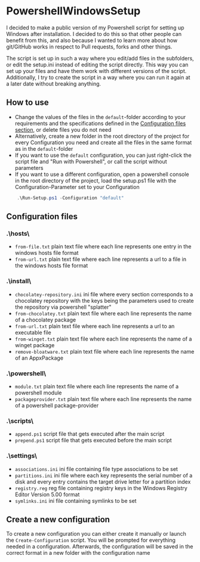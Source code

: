 # PowershellWindowsSetup
I decided to make a public version of my Powershell script for setting up Windows after installation.
I decided to do this so that other people can benefit from this, and also because I wanted to learn more about how git/GitHub works in respect to Pull requests, forks and other things.

The script is set up in such a way where you edit/add files in the subfolders, or edit the setup.ini instead of editing the script directly.
This way you can set up your files and have them work with different versions of the script.
Additionally, I try to create the script in a way where you can run it again at a later date without breaking anything.

## How to use
- Change the values of the files in the `default`-folder according to your requirements and the specifications defined in the [Configuration files section](#Configuration-files), or delete files you do not need
- Alternatively, create a new folder in the root directory of the project for every Configuration you need and create all the files in the same format as in the `default`-folder
- If you want to use the `default` configuration, you can just right-click the script file and "Run with Powershell", or call the script without parameters
- If you want to use a different configuration, open a powershell console in the root directory of the project, load the setup.ps1 file with the Configuration-Parameter set to your Configuration
```Powershell      
    .\Run-Setup.ps1 -Configuration "default"
```
## Configuration files
### .\hosts\
- `from-file.txt` plain text file where each line represents one entry in the windows hosts file format
- `from-url.txt` plain text file where each line represents a url to a file in the windows hosts file format
### .\install\
- `chocolatey-repository.ini` ini file where every section corresponds to a chocolatey repository with the keys being the parameters used to create the repository via powershell "splatter"
- `from-chocolatey.txt` plain text file where each line represents the name of a chocolatey package
- `from-url.txt` plain text file where each line represents a url to an executable file
- `from-winget.txt` plain text file where each line represents the name of a winget package
- `remove-bloatware.txt` plain text file where each line represents the name of an AppxPackage
### .\powershell\
- `module.txt` plain text file where each line represents the name of a powershell module
- `packageprovider.txt` plain text file where each line represents the name of a powershell package-provider
### .\scripts\
- `append.ps1` script file that gets executed after the main script
- `prepend.ps1` script file that gets executed before the main script
### .\settings\
- `associations.ini` ini file containing file type associations to be set
- `partitions.ini` ini file where each key represents the serial number of a disk and every entry contains the target drive letter for a partition index
- `registry.reg` reg file containing registry keys in the Windows Registry Editor Version 5.00 format
- `symlinks.ini` ini file containing symlinks to be set

## Create a new configuration
To create a new configuration you can either create it manually or launch the `Create-Configuration` script. You will be prompted for everything needed in a configuration.
Afterwards, the configuration will be saved in the correct format in a new folder with the configuration name